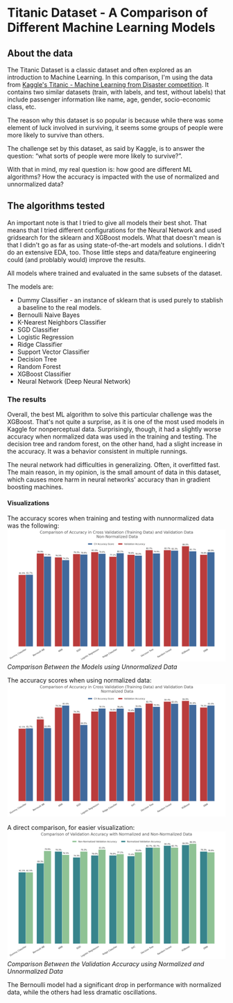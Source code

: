 # Titanic Dataset - A Comparison of Different Machine Learning Models

## About the data

The Titanic Dataset is a classic dataset and often explored as an introduction to Machine Learning. In this comparison, I'm using the data 
from [Kaggle's Titanic - Machine Learning from Disaster competition](https://www.kaggle.com/c/titanic). It contains  two similar datasets (train, with labels, and test, without labels)
that include passenger information like name, age, gender, socio-economic class, etc.

The reason why this dataset is so popular is because while there was some element of luck involved in surviving,
it seems some groups of people were more likely to survive than others.

The challenge set by this dataset, as said by Kaggle, is to answer the question:  “what sorts of people were more likely to survive?”. 

With that in mind, my real question is: how good are different ML algorithms? How the accuracy is impacted with the use of normalized and unnormalized data?

## The algorithms tested

An important note is that I tried to give all models their best shot. That means that I tried different configurations for the Neural Network and used gridsearch for the sklearn and XGBoost models.
What that doesn't mean is that I didn't go as far as using state-of-the-art models and solutions. I didn't do an extensive EDA, too. Those little steps and data/feature engineering
could (and problably would) improve the results.

All models where trained and evaluated in the same subsets of the dataset.

The models are:

  * Dummy Classifier - an instance of sklearn that is used purely to stablish a baseline to the real models.
  * Bernoulli Naive Bayes
  * K-Nearest Neighbors Classifier
  * SGD Classifier
  * Logistic Regression
  * Ridge Classifier
  * Support Vector Classifier
  * Decision Tree
  * Random Forest
  * XGBoost Classifier
  * Neural Network (Deep Neural Network)
  
  
### The results

Overall, the best ML algorithm to solve this particular challenge was the XGBoost. That's not quite a surprise, as it is one of the most used models in Kaggle for nonperceptual data. 
Surprisingly, though, it had a slightly worse accuracy when normalized data was used in the training and testing. The decision tree and random forest, on the other hand, had
a slight increase in the accuracy. It was a behavior consistent in multiple runnings.

The neural network had difficulties in generalizing. Often, it overfitted fast. The main reason, in my opinion, is the small amount of data in this dataset, 
which causes more harm in neural networks' accuracy than in gradient boosting machines.

#### Visualizations

The accuracy scores when training and testing with nunnormalized data was the following:
![Comparison Between the Models using Unnormalized Data](https://raw.githubusercontent.com/pedrohortencio/machine-learning-gladiator/main/Titanic/accuracy-nonnormalized.png)
*Comparison Between the Models using Unnormalized Data*


The accuracy scores when using normalized data:
![Comparison Between the Models using Normalized Data](https://raw.githubusercontent.com/pedrohortencio/machine-learning-gladiator/main/Titanic/accuracy-normalized.png)


A direct comparison, for easier visualization:
![Comparison Between the Validation Accuracy using Normalized and Unnormalized Data](https://raw.githubusercontent.com/pedrohortencio/machine-learning-gladiator/main/Titanic/comparison-normalized-nonnormalized.png)
*Comparison Between the Validation Accuracy using Normalized and Unnormalized Data*

The Bernoulli model had a significant drop in performance with normalized data, while the others had less dramatic oscillations.
